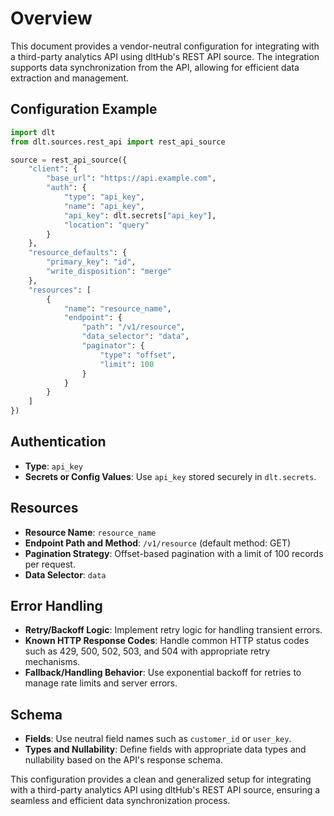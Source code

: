 # Overview

This document provides a vendor-neutral configuration for integrating with a third-party analytics API using dltHub's REST API source. The integration supports data synchronization from the API, allowing for efficient data extraction and management.

## Configuration Example

```python
import dlt
from dlt.sources.rest_api import rest_api_source

source = rest_api_source({
    "client": {
        "base_url": "https://api.example.com",
        "auth": {
            "type": "api_key",
            "name": "api_key",
            "api_key": dlt.secrets["api_key"],
            "location": "query"
        }
    },
    "resource_defaults": {
        "primary_key": "id",
        "write_disposition": "merge"
    },
    "resources": [
        {
            "name": "resource_name",
            "endpoint": {
                "path": "/v1/resource",
                "data_selector": "data",
                "paginator": {
                    "type": "offset",
                    "limit": 100
                }
            }
        }
    ]
})
```

## Authentication

- **Type**: `api_key`
- **Secrets or Config Values**: Use `api_key` stored securely in `dlt.secrets`.

## Resources

- **Resource Name**: `resource_name`
- **Endpoint Path and Method**: `/v1/resource` (default method: GET)
- **Pagination Strategy**: Offset-based pagination with a limit of 100 records per request.
- **Data Selector**: `data`

## Error Handling

- **Retry/Backoff Logic**: Implement retry logic for handling transient errors.
- **Known HTTP Response Codes**: Handle common HTTP status codes such as 429, 500, 502, 503, and 504 with appropriate retry mechanisms.
- **Fallback/Handling Behavior**: Use exponential backoff for retries to manage rate limits and server errors.

## Schema

- **Fields**: Use neutral field names such as `customer_id` or `user_key`.
- **Types and Nullability**: Define fields with appropriate data types and nullability based on the API's response schema.

This configuration provides a clean and generalized setup for integrating with a third-party analytics API using dltHub's REST API source, ensuring a seamless and efficient data synchronization process.
